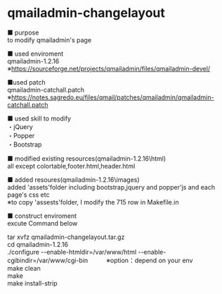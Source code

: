 # qmailadmin-changelayout

■ purpose  
to modify qmailadmin's page  

■ used enviroment  
qmailadmin-1.2.16  
※https://sourceforge.net/projects/qmailadmin/files/qmailadmin-devel/  

■used patch  
qmailadmin-catchall.patch  
※https://notes.sagredo.eu/files/qmail/patches/qmailadmin/qmailadmin-catchall.patch  

■ used skill to modify  
・jQuery  
・Popper  
・Bootstrap  

■ modified existing resources(qmailadmin-1.2.16\html)  
all except colortable,footer.html,header.html  

■ added resoures(qmailadmin-1.2.16\images\)  
added 'assets'folder including bootstrap,jquery and popper'js and each page's css etc  
※to copy 'assests'folder, I modify the 715 row in Makefile.in  

■ construct enviroment  
excute Command below  

tar xvfz  qmailadmin-changelayout.tar.gz  
cd qmailadmin-1.2.16  
./configure  --enable-htmldir=/var/www/html  --enable-cgibindir=/var/www/cgi-bin　　　※option：depend on your env  
make clean  
make  
make install-strip  
